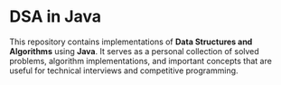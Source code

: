# DSA in Java

This repository contains implementations of **Data Structures and Algorithms** using **Java**. It serves as a personal collection of solved problems, algorithm implementations, and important concepts that are useful for technical interviews and competitive programming.
